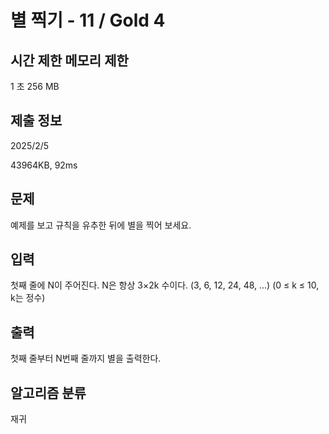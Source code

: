 # 별 찍기 - 11 / Gold 4
 
## 시간 제한	메모리 제한	
1 초	256 MB	

## 제출 정보
2025/2/5

43964KB, 92ms

## 문제
예제를 보고 규칙을 유추한 뒤에 별을 찍어 보세요.

## 입력
첫째 줄에 N이 주어진다. N은 항상 3×2k 수이다. (3, 6, 12, 24, 48, ...) (0 ≤ k ≤ 10, k는 정수)

## 출력
첫째 줄부터 N번째 줄까지 별을 출력한다.

## 알고리즘 분류
재귀
